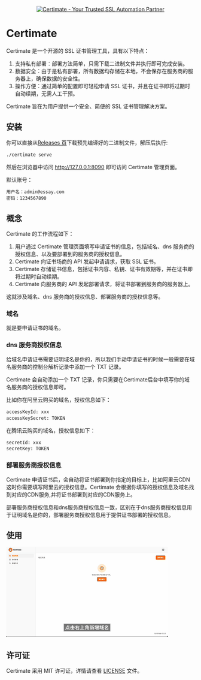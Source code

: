<p align="center">
    <a href="#" target="_blank" rel="noopener">
        <img src="https://i.imgur.com/4ff4nUV.jpeg" alt="Certimate - Your Trusted SSL Automation Partner" />
    </a>
</p>

# Certimate

Certimate 是一个开源的 SSL 证书管理工具，具有以下特点：

1. 支持私有部署：部署方法简单，只需下载二进制文件并执行即可完成安装。
2. 数据安全：由于是私有部署，所有数据均存储在本地，不会保存在服务商的服务器上，确保数据的安全性。
3. 操作方便：通过简单的配置即可轻松申请 SSL 证书，并且在证书即将过期时自动续期，无需人工干预。

Certimate 旨在为用户提供一个安全、简便的 SSL 证书管理解决方案。

## 安装

你可以直接从[Releases 页](https://github.com/usual2970/certimate/releases)下载预先编译好的二进制文件，解压后执行:

```bash
./certimate serve
```

然后在浏览器中访问 http://127.0.0.1:8090 即可访问 Certimate 管理页面。

默认账号：

```bash
用户名：admin@essay.com
密码：1234567890
```

## 概念

Certimate 的工作流程如下：

1. 用户通过 Certimate 管理页面填写申请证书的信息，包括域名、dns 服务商的授权信息、以及要部署到的服务商的授权信息。
2. Certimate 向证书场商的 API 发起申请请求，获取 SSL 证书。
3. Certimate 存储证书信息，包括证书内容、私钥、证书有效期等，并在证书即将过期时自动续期。
4. Certimate 向服务商的 API 发起部署请求，将证书部署到服务商的服务器上。

这就涉及域名、dns 服务商的授权信息、部署服务商的授权信息等。

### 域名

就是要申请证书的域名。

### dns 服务商授权信息

给域名申请证书需要证明域名是你的，所以我们手动申请证书的时候一般需要在域名服务商的控制台解析记录中添加一个 TXT 记录。

Certimate 会自动添加一个 TXT 记录，你只需要在Certimate后台中填写你的域名服务商的授权信息即可。

比如你在阿里云购买的域名，授权信息如下：

```bash
accessKeyId: xxx
accessKeySecret: TOKEN
```

在腾讯云购买的域名，授权信息如下：

```bash
secretId: xxx
secretKey: TOKEN
```

### 部署服务商授权信息

Certimate 申请证书后，会自动将证书部署到你指定的目标上，比如阿里云CDN这时你需要填写阿里云的授权信息。Certimate 会根据你填写的授权信息及域名找到对应的CDN服务,并将证书部署到对应的CDN服务上。 

部署服务商授权信息和dns服务商授权信息一致，区别在于dns服务商授权信息用于证明域名是你的，部署服务商授权信息用于提供证书部署的授权信息。


## 使用

![Alt text](usage.gif)





## 许可证

Certimate 采用 MIT 许可证，详情请查看 [LICENSE](LICENSE.md) 文件。
